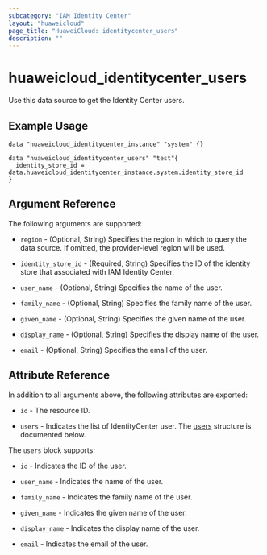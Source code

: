 ```yaml
---
subcategory: "IAM Identity Center"
layout: "huaweicloud"
page_title: "HuaweiCloud: identitycenter_users"
description: ""
---
```


# huaweicloud_identitycenter_users

Use this data source to get the Identity Center users.

## Example Usage

```hcl
data "huaweicloud_identitycenter_instance" "system" {}

data "huaweicloud_identitycenter_users" "test"{
  identity_store_id = data.huaweicloud_identitycenter_instance.system.identity_store_id
}
```

## Argument Reference

The following arguments are supported:

* `region` - (Optional, String) Specifies the region in which to query the data source.
  If omitted, the provider-level region will be used.

* `identity_store_id` - (Required, String) Specifies the ID of the identity store that associated with IAM Identity
  Center.

* `user_name` - (Optional, String) Specifies the name of the user.

* `family_name` - (Optional, String) Specifies the family name of the user.

* `given_name` - (Optional, String) Specifies the given name of the user.

* `display_name` - (Optional, String) Specifies the display name of the user.

* `email` - (Optional, String) Specifies the email of the user.

## Attribute Reference

In addition to all arguments above, the following attributes are exported:

* `id` - The resource ID.

* `users` - Indicates the list of IdentityCenter user.
  The [users](#IdentityCenterUsers_User) structure is documented below.

<a name="IdentityCenterUsers_User"></a>
The `users` block supports:

* `id` - Indicates the ID of the user.

* `user_name` - Indicates the name of the user.

* `family_name` - Indicates the family name of the user.

* `given_name` - Indicates the given name of the user.

* `display_name` - Indicates the display name of the user.

* `email` - Indicates the email of the user.
